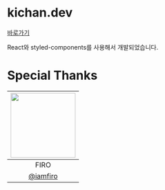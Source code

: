 # kichan.dev
[바로가기](https://kichan.dev)

React와 styled-components를 사용해서 개발되었습니다.

# Special Thanks

| <a href="https://gitgub.com/iamfiro"><img src="https://avatars.githubusercontent.com/u/72495729" width="150px"/></a> |
|:--------------------------------------------------------------------------------------------------------------------:|
|                                                         FIRO                                                         |
|                                        [@iamfiro](https://github.com/iamfiro)                                        |